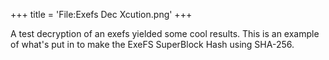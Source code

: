 +++
title = 'File:Exefs Dec Xcution.png'
+++

A test decryption of an exefs yielded some cool results. This is an
example of what's put in to make the ExeFS SuperBlock Hash using
SHA-256.
